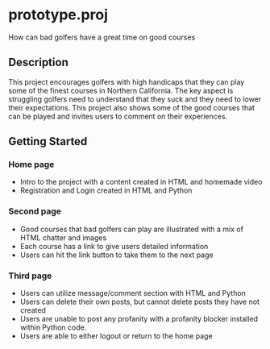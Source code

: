 # prototype.proj
How can bad golfers have a great time on good courses

## Description

This project encourages golfers with high handicaps that they can play some of the finest courses in Northern California. The key aspect is struggling golfers need to understand that they suck and they need to lower their expectations. This project also shows some of the good courses that can be played and invites users to comment on their experiences.

## Getting Started

<source src="https://mail.google.com/mail/u/0/?pli=1
        https://mail-attachment.googleusercontent.com/attachment/u/0/?ui=2&ik=02d6e9013e&attid=0.1&permmsgid=msg-f:1704769747949544809&th=17a88f0db25d6569&view=att&disp=safe&saddbat=ANGjdJ8GOSU1Rn41gN05N7NtgDUPtiY2Yw1-HqgdmzGh4NGn3xlvJjGDGH5xELPRVxaYD2ZC44bmr7ggtnAw4zd8TLB47WgRwjVSd6LPUgvX8cvfRRguqb8ZPOPxJyMjwl7gTky3DVCKx4UC6OntTIsN2n3mG70fdY9nApDHa-ZCW9pB3pbhRN3h79c1846zLPlyEqEUkA-q8JOB_wbZiOYByCSK6rk6gwtn7KZXFhNBMLTu-zjU6Gs9yrEoEcvd1jpZt6uvrtCUPD3RdRVGDVT809s_bKD0Jl2UxpNIqtArYxaMQ5bfHuZ81MkKmk-q3B44iF4gug7bpAQhQ_JFvBRO9EYwX1hap9DdzP9NyauDitALNzTw2LZBg0ax2XVwd4EcUiZqM4hiDvkvhn-qgJ1__PtDDj_y8unZt6CiVlw309sQmMNSaZO1loPrUknej0ZDdjsnnkyROJVqX7Sjal8AKUSKY6-YgamGkoQy-wm1hx6FQJBtzx6whASRczI0DIZoWfKlxrlWeEbJO2JwakMJvX0xzk6zaJWGVhl60IlTdt4ko7FDFuyrPB7ajHogyvLIR8TmwmspJBzF6sM55WgYHaQCPqWhW6dUiTyTecxd8KtKj8_BIGJ8PJEuODx707ZDH2H_BsmJfqPnVimnUJGAdovbVWHLSDpGjIu2kuY4lnKyd9cvc-OAcVt4xVE" type="video/mp4">

### Home page

* Intro to the project with a content created in HTML and homemade video
* Registration and Login created in HTML and Python

### Second page

* Good courses that bad golfers can play are illustrated with a mix of HTML chatter and images
* Each course has a link to give users detailed information
* Users can hit the link button to take them to the next page

### Third page

* Users can utilize message/comment section with HTML and Python
* Users can delete their own posts, but cannot delete posts they have not created
* Users are unable to post any profanity with a profanity blocker installed within Python code.
* Users are able to either logout or return to the home page
